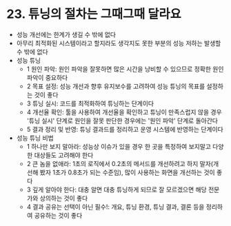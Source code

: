 # 23. 튜닝의 절차는 그때그때 달라요
- 성능 개선에는 한계가 생길 수 밖에 없다
- 아무리 최적화된 시스템이라고 할지라도 생각지도 못한 부분의 성능 저하는 발생할 수 밖에 없다
- 성능 튜닝
    - 1 원인 파악: 원인 파악을 잘못하면 많은 시간을 낭비할 수 있으므로 정확한 원인 파악이 중요하다
    - 2 목표 설정: 성능 개선과 향후 유지보수를 고려하여 성능 튜닝의 목표를 설정하는 것이 좋다
    - 3 튜닝 실시: 코드를 최적화하여 튜닝하는 단계이다
    - 4 개선율 확인: 툴을 사용하여 개선율을 확인하고 튜닝이 만족스럽지 않을 경우 '튜닝 실시' 단계로 원인을 잘못 판단한 경우에는 '원인 파악' 단계로 돌아간다
    - 5 결과 정리 및 반영: 튜닝 결과드를 정리하고 운영 시스템에 반영하는 단계이다
- 성능 튜닝 비법
    - 1 하나만 보지 말아라: 성능상 이슈가 있을 경우 한 곳을 특정하여 보지말고 다양한 대상들도 고려해야 한다
    - 2 큰 놈을 없애라: 1초의 로직에서 0.2초의 메서드를 개선하려고 하지 말자(개선해 봤자 1초가 0.8초가 되는 수준임), 많이 사용하는 화면을 개선하는 것이 좋다
    - 3 깊게 알아야 한다: 대충 알면 대충 튜닝하게 되므로 잘 모르겠으면 해당 전문가와 상의하는 것이 좋다
    - 4 결과 공유는 선택이 아닌 필수!: 개요, 튜닝 환경, 튜닝 결과, 결론 등을 정리하여 공유하는 것이 좋다
